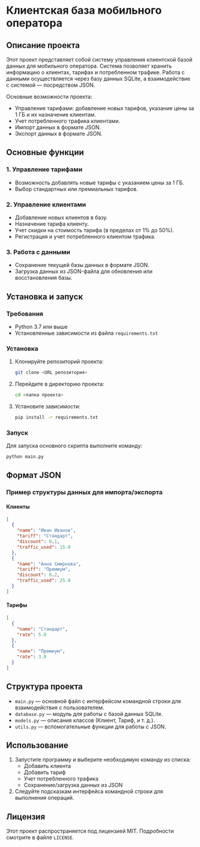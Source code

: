 # Клиентская база мобильного оператора

## Описание проекта

Этот проект представляет собой систему управления клиентской базой данных для мобильного оператора. Система позволяет хранить информацию о клиентах, тарифах и потребленном трафике. Работа с данными осуществляется через базу данных SQLite, а взаимодействие с системой — посредством JSON.

Основные возможности проекта:
- Управление тарифами: добавление новых тарифов, указание цены за 1 ГБ и их назначение клиентам.
- Учет потребленного трафика клиентами.
- Импорт данных в формате JSON.
- Экспорт данных в формате JSON.

## Основные функции

### 1. Управление тарифами
- Возможность добавлять новые тарифы с указанием цены за 1 ГБ.
- Выбор стандартных или премиальных тарифов.

### 2. Управление клиентами
- Добавление новых клиентов в базу.
- Назначение тарифа клиенту.
- Учет скидки на стоимость тарифа (в пределах от 1% до 50%).
- Регистрация и учет потребленного клиентом трафика.

### 3. Работа с данными
- Сохранение текущей базы данных в формате JSON.
- Загрузка данных из JSON-файла для обновления или восстановления базы.

## Установка и запуск

### Требования
- Python 3.7 или выше
- Установленные зависимости из файла `requirements.txt`

### Установка
1. Клонируйте репозиторий проекта:
   ```bash
   git clone <URL репозитория>
   ```
2. Перейдите в директорию проекта:
   ```bash
   cd <папка проекта>
   ```
3. Установите зависимости:
   ```bash
   pip install -r requirements.txt
   ```

### Запуск
Для запуска основного скрипта выполните команду:
```bash
python main.py
```

## Формат JSON

### Пример структуры данных для импорта/экспорта

#### Клиенты
```json
[
  {
    "name": "Иван Иванов",
    "tariff": "Стандарт",
    "discount": 0.1,
    "traffic_used": 15.0
  },
  {
    "name": "Анна Смирнова",
    "tariff": "Премиум",
    "discount": 0.2,
    "traffic_used": 25.0
  }
]
```

#### Тарифы
```json
[
  {
    "name": "Стандарт",
    "rate": 5.0
  },
  {
    "name": "Премиум",
    "rate": 3.0
  }
]
```

## Структура проекта
- `main.py` — основной файл с интерфейсом командной строки для взаимодействия с пользователем.
- `database.py` — модуль для работы с базой данных SQLite.
- `models.py` — описания классов (Клиент, Тариф, и т. д.).
- `utils.py` — вспомогательные функции для работы с JSON.

## Использование
1. Запустите программу и выберите необходимую команду из списка:
   - Добавить клиента
   - Добавить тариф
   - Учет потребленного трафика
   - Сохранение/загрузка данных из JSON
2. Следуйте подсказкам интерфейса командной строки для выполнения операций.

## Лицензия
Этот проект распространяется под лицензией MIT. Подробности смотрите в файле `LICENSE`.

